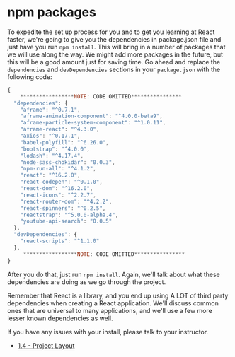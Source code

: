 # npm packages

To expedite the set up process for you and to get you learning at React faster, we're going to give you the dependencies in package.json file and just have you run `npm install`. This will bring in a number of packages that we will use along the way. We might add more packages in the future, but this will be a good amount just for saving time. Go ahead and replace the `dependencies` and `devDependencies` sections in your `package.json` with the following code:

```js
{
    *****************NOTE: CODE OMITTED****************
  "dependencies": {
    "aframe": "^0.7.1",
    "aframe-animation-component": "^4.0.0-beta9",
    "aframe-particle-system-component": "^1.0.11",
    "aframe-react": "^4.3.0",
    "axios": "^0.17.1",
    "babel-polyfill": "^6.26.0",
    "bootstrap": "^4.0.0",
    "lodash": "^4.17.4",
    "node-sass-chokidar": "0.0.3",
    "npm-run-all": "^4.1.2",
    "react": "^16.2.0",
    "react-codepen": "^0.1.0",
    "react-dom": "^16.2.0",
    "react-icons": "^2.2.7",
    "react-router-dom": "^4.2.2",
    "react-spinners": "^0.2.5",
    "reactstrap": "^5.0.0-alpha.4",
    "youtube-api-search": "0.0.5"
  },
  "devDependencies": {
    "react-scripts": "^1.1.0"
  },
     *****************NOTE: CODE OMITTED****************
}

```

After you do that, just run `npm install`. Again, we'll talk about what these dependencies are doing as we go through the project.

Remember that React is a library, and you end up using A LOT of third party dependencies when creating a React application. We'll discuss common ones that are universal to many applications, and we'll use a few more lesser known dependencies as well.

If you have any issues with your install, please talk to your instructor.

* [1.4 - Project Layout](1.4-Project-Layout.md)

